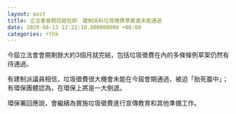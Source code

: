 ```yaml
---
layout: post
title: 立法會會期完結在即　建制派料垃圾徵費草案或未能通過
date: 2020-04-13 12:22:10.000000000 +08:00
categories: rthk
---
```


今屆立法會會期剩餘大約3個月就完結，包括垃圾徵費在內的多條條例草案仍然有待通過。

有建制派議員相信，垃圾徵費很大機會未能在今屆會期通過，被迫「胎死腹中」；有環保團體認為，在環保上將是一大倒退。

環保署回應說，會繼續為實施垃圾徵費進行宣傳教育和其他準備工作。
